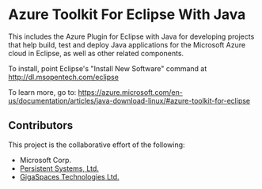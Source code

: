 Azure Toolkit For Eclipse With Java
===========================================

This includes the Azure Plugin for Eclipse with Java for developing projects that help build, test and deploy Java applications for the Microsoft Azure cloud in Eclipse, as well as other related components.


To install, point Eclipse's "Install New Software" command at http://dl.msopentech.com/eclipse

To learn more, go to: https://azure.microsoft.com/en-us/documentation/articles/java-download-linux/#azure-toolkit-for-eclipse


Contributors
------------

This project is the collaborative effort of the following:

* Microsoft Corp.
* [Persistent Systems, Ltd.](http://www.persistentsys.com/)
* [GigaSpaces Technologies Ltd.](http://www.gigaspaces.com/)
